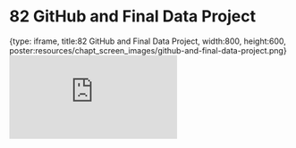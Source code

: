 # 82 GitHub and Final Data Project
 
{type: iframe, title:82 GitHub and Final Data Project, width:800, height:600, poster:resources/chapt_screen_images/github-and-final-data-project.png}
![](https://datatrail-jhu.github.io/DataTrail/no_toc/github-and-final-data-project.html)
 

 
